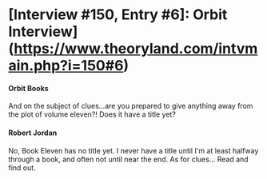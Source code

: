 # [Interview #150, Entry #6]: Orbit Interview](https://www.theoryland.com/intvmain.php?i=150#6)

#### Orbit Books

And on the subject of clues...are you prepared to give anything away from the plot of volume eleven?! Does it have a title yet?

#### Robert Jordan

No, Book Eleven has no title yet. I never have a title until I'm at least halfway through a book, and often not until near the end. As for clues... Read and find out.

